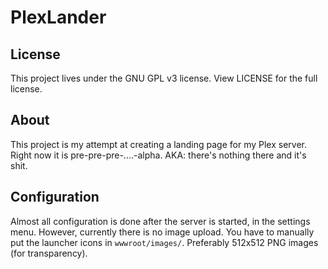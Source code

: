 # PlexLander

## License

This project lives under the GNU GPL v3 license. View LICENSE for the full license.

## About

This project is my attempt at creating a landing page for my Plex server. Right now it is pre-pre-pre-....-alpha. AKA: there's nothing there and it's shit.

## Configuration

Almost all configuration is done after the server is started, in the settings menu. However, currently there is no image upload. You have to manually put the launcher icons in `wwwroot/images/`. Preferably 512x512 PNG images (for transparency).